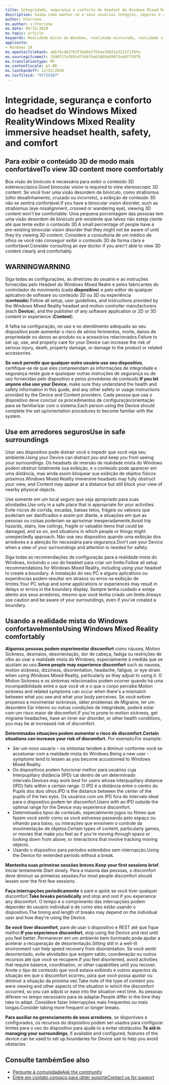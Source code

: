 ```yaml
---
title: Integridade, segurança e conforto do headset do Windows Mixed Reality
description: Saiba como manter-se e seus usuários íntegros, seguros e confortáveis ao usar aplicativos do Windows Mixed Reality.
author: hferrone
ms.author: v-hferrone
ms.date: 09/15/2020
ms.topic: article
keywords: Realidade mista do Windows, realidade misturada, realidade virtual, VR, Sr, comentários, Hub de comentários, bugs
appliesto:
- Windows 10
ms.openlocfilehash: a8b78cd637b3f3b68ef793aa76031e3151f1f0fe
ms.sourcegitcommit: 1b90f27af091dffd4fba63d69a89873aa0f75079
ms.translationtype: MT
ms.contentlocale: pt-BR
ms.lasthandoff: 12/22/2020
ms.locfileid: "97725567"
---
```

# <a name="windows-mixed-reality-immersive-headset-health-safety-and-comfort"></a><span data-ttu-id="7374d-104">Integridade, segurança e conforto do headset do Windows Mixed Reality</span><span class="sxs-lookup"><span data-stu-id="7374d-104">Windows Mixed Reality immersive headset health, safety, and comfort</span></span>

## <a name="to-view-3d-content-more-comfortably"></a><span data-ttu-id="7374d-105">Para exibir o conteúdo 3D de modo mais confortável</span><span class="sxs-lookup"><span data-stu-id="7374d-105">To view 3D content more comfortably</span></span>

<span data-ttu-id="7374d-106">Boa visão de binóculo é necessária para exibir o conteúdo 3D estereoscópico.</span><span class="sxs-lookup"><span data-stu-id="7374d-106">Good binocular vision is required to view stereoscopic 3D content.</span></span> <span data-ttu-id="7374d-107">Se você tiver uma visão desordem de binóculo, como strabismus (olho desalinhamento, cruzado ou incorreto), a exibição de conteúdo 3D não se sentirá confortável.</span><span class="sxs-lookup"><span data-stu-id="7374d-107">If you have a binocular vision disorder, such as strabismus (eye misalignment, crossed or wandering eye), viewing 3D content won't be comfortable.</span></span> <span data-ttu-id="7374d-108">Uma pequena porcentagem das pessoas tem uma visão desordem de binóculo pré-existente que talvez não esteja ciente até que tente exibir o conteúdo 3D.</span><span class="sxs-lookup"><span data-stu-id="7374d-108">A small percentage of people have a pre-existing binocular vision disorder that they might not be aware of until they try viewing 3D content.</span></span> <span data-ttu-id="7374d-109">Considere a consultoria de um médico de olhos se você não conseguir exibir o conteúdo 3D de forma clara e confortável.</span><span class="sxs-lookup"><span data-stu-id="7374d-109">Consider consulting an eye doctor if you aren't able to view 3D content clearly and comfortably.</span></span>

## <a name="warning"></a><span data-ttu-id="7374d-110">WARNING</span><span class="sxs-lookup"><span data-stu-id="7374d-110">WARNING</span></span>

<span data-ttu-id="7374d-111">Siga todas as configurações, as diretrizes do usuário e as instruções fornecidas pelo Headset do Windows Mixed Realm e pelos fabricantes do controlador de movimento (cada **dispositivo**) e pelo editor de qualquer aplicativo de software ou conteúdo 2D ou 3D ou experiência (**conteúdo**).</span><span class="sxs-lookup"><span data-stu-id="7374d-111">Follow all setup, user guidelines, and instructions provided by the Windows Mixed Reality headset and motion controller manufacturers (each **Device**), and the publisher of any software application or 2D or 3D content or experience (**Content**).</span></span>

<span data-ttu-id="7374d-112">A falha na configuração, no uso e no atendimento adequado ao seu dispositivo pode aumentar o risco de sérios ferimentos, morte, danos de propriedade ou danos ao produto ou a acessórios relacionados.</span><span class="sxs-lookup"><span data-stu-id="7374d-112">Failure to set up, use, and properly care for your Device can increase the risk of serious injury, death, property damage, or damage to the product or related accessories.</span></span>

<span data-ttu-id="7374d-113">**Se você permitir que qualquer outro usuário use seu dispositivo**, certifique-se de que eles compreendam as informações de integridade e segurança neste guia e quaisquer outras instruções de segurança ou de uso fornecidas pelo dispositivo e pelos provedores de conteúdo.</span><span class="sxs-lookup"><span data-stu-id="7374d-113">**If you let anyone else use your Device**, make sure they understand the health and safety information in this guide, and any other safety or usage instructions provided by the Device and Content providers.</span></span> <span data-ttu-id="7374d-114">Cada pessoa que usa o dispositivo deve concluir os procedimentos de configuração/orientação para se familiarizar com o sistema.</span><span class="sxs-lookup"><span data-stu-id="7374d-114">Each person using the Device should complete the set up/orientation procedures to become familiar with the system.</span></span>

## <a name="use-in-safe-surroundings"></a><span data-ttu-id="7374d-115">Use em arredores seguros</span><span class="sxs-lookup"><span data-stu-id="7374d-115">Use in safe surroundings</span></span>

<span data-ttu-id="7374d-116">Usar seu dispositivo pode distrair você e impedir que você veja seu ambiente.</span><span class="sxs-lookup"><span data-stu-id="7374d-116">Using your Device can distract you and keep you from seeing your surroundings.</span></span> <span data-ttu-id="7374d-117">Os headsets de imersão de realidade mista do Windows podem obstruir totalmente sua exibição, e o conteúdo pode aparecer em uma distância, mas ainda assim bloquear sua exibição de objetos físicos próximos.</span><span class="sxs-lookup"><span data-stu-id="7374d-117">Windows Mixed Reality immersive headsets may fully obstruct your view, and Content may appear at a distance but still block your view of nearby physical objects.</span></span>

<span data-ttu-id="7374d-118">Use somente em um local seguro que seja apropriado para suas atividades.</span><span class="sxs-lookup"><span data-stu-id="7374d-118">Use only in a safe place that is appropriate for your activities.</span></span> <span data-ttu-id="7374d-119">Evite riscos de corrida, escadas, baixas tetos, frágeis ou valiosos que poderiam ser danificados e assim por diante, e situações em que as pessoas ou coisas poderiam se aproximar inesperadamente.</span><span class="sxs-lookup"><span data-stu-id="7374d-119">Avoid trip hazards, stairs, low ceilings, fragile or valuable items that could be damaged, and so on, and situations in which people or things might unexpectedly approach.</span></span> <span data-ttu-id="7374d-120">Não use seu dispositivo quando uma exibição dos arredores e a atenção for necessária para segurança.</span><span class="sxs-lookup"><span data-stu-id="7374d-120">Don't use your Device when a view of your surroundings and attention is needed for safety.</span></span>

<span data-ttu-id="7374d-121">Siga todas as recomendações de configuração para a realidade mista do Windows, incluindo o uso do headset para criar um limite.</span><span class="sxs-lookup"><span data-stu-id="7374d-121">Follow all setup recommendations for Windows Mixed Reality, including using your headset to create a boundary.</span></span> <span data-ttu-id="7374d-122">A instalação do seu PC e alguns aplicativos ou experiências podem resultar em atrasos ou erros na exibição de limites.</span><span class="sxs-lookup"><span data-stu-id="7374d-122">Your PC setup and some applications or experiences may result in delays or errors in the boundary display.</span></span> <span data-ttu-id="7374d-123">Sempre tenha cuidado e esteja atento aos seus arredores, mesmo que você tenha criado um limite.</span><span class="sxs-lookup"><span data-stu-id="7374d-123">Always use caution and be aware of your surroundings, even if you've created a boundary.</span></span>

## <a name="using-windows-mixed-reality-comfortably"></a><span data-ttu-id="7374d-124">Usando a realidade mista do Windows confortavelmente</span><span class="sxs-lookup"><span data-stu-id="7374d-124">Using Windows Mixed Reality comfortably</span></span>

<span data-ttu-id="7374d-125">**Algumas pessoas podem experimentar discomfort** como náusea, Motion Sickness, desmaios, desorientação, dor de cabeça, fadiga ou restrições de olho ao usar a realidade mista do Windows, especialmente à medida que se ajustam ao uso.</span><span class="sxs-lookup"><span data-stu-id="7374d-125">**Some people may experience discomfort** such as nausea, motion sickness, dizziness, disorientation, headache, fatigue, or eye strain when using Windows Mixed Reality, particularly as they adjust to using it.</span></span> <span data-ttu-id="7374d-126">O Motion Sickness e os sintomas relacionados podem ocorrer quando há uma incompatibilidade entre o que você vê e o que o corpo percebe.</span><span class="sxs-lookup"><span data-stu-id="7374d-126">Motion sickness and related symptoms can occur when there's a mismatch between what you see and what your body perceives.</span></span> <span data-ttu-id="7374d-127">Se você estiver propenso a movimentar sicknesss, obter problemas de Migraine, ter um desordem Ear interno ou outras condições de integridade, poderá estar com um risco maior de discomfort.</span><span class="sxs-lookup"><span data-stu-id="7374d-127">If you're prone to motion sickness, get migraine headaches, have an inner ear disorder, or other health conditions, you may be at increased risk of discomfort.</span></span>

<span data-ttu-id="7374d-128">**Determinadas situações podem aumentar o risco de discomfort.**</span><span class="sxs-lookup"><span data-stu-id="7374d-128">**Certain situations can increase your risk of discomfort.**</span></span> <span data-ttu-id="7374d-129">Por exemplo:</span><span class="sxs-lookup"><span data-stu-id="7374d-129">For example:</span></span>

* <span data-ttu-id="7374d-130">Ser um novo usuário – os sintomas tendem a diminuir conforme você se acostumar com a realidade mista do Windows.</span><span class="sxs-lookup"><span data-stu-id="7374d-130">Being a new user - symptoms tend to lessen as you become accustomed to Windows Mixed Reality.</span></span>
* <span data-ttu-id="7374d-131">Os dispositivos podem funcionar melhor para usuários cuja Interpupillary distância (IPD) cai dentro de um determinado intervalo.</span><span class="sxs-lookup"><span data-stu-id="7374d-131">Devices may work best for users whose interpupillary distance (IPD) falls within a certain range.</span></span> <span data-ttu-id="7374d-132">O IPD é a distância entre o centro do Pupils dos dois olhos.</span><span class="sxs-lookup"><span data-stu-id="7374d-132">IPD is the distance between the center of the pupils of the two eyes.</span></span> <span data-ttu-id="7374d-133">Os usuários com um IPD fora do intervalo ideal para o dispositivo podem ter discomfort.</span><span class="sxs-lookup"><span data-stu-id="7374d-133">Users with an IPD outside the optimal range for the Device may experience discomfort.</span></span>
* <span data-ttu-id="7374d-134">Determinados tipos de conteúdo, especialmente jogos ou filmes que fazem você sentir como se você estivesse passando pelo espaço ou olhando para baixo, ou interações que envolvem o controle da movimentação de objetos.</span><span class="sxs-lookup"><span data-stu-id="7374d-134">Certain types of content, particularly games, or movies that make you feel as if you're moving through space or looking down from above, or interactions that involve tracking moving objects.</span></span>
* <span data-ttu-id="7374d-135">Usando o dispositivo para períodos estendidos sem interrupção.</span><span class="sxs-lookup"><span data-stu-id="7374d-135">Using the Device for extended periods without a break.</span></span>

<span data-ttu-id="7374d-136">**Mantenha suas primeiras sessões breves**.</span><span class="sxs-lookup"><span data-stu-id="7374d-136">**Keep your first sessions brief**.</span></span> <span data-ttu-id="7374d-137">Iniciar lentamente.</span><span class="sxs-lookup"><span data-stu-id="7374d-137">Start slowly.</span></span> <span data-ttu-id="7374d-138">Para a maioria das pessoas, o discomfort deve diminuir as primeiras sessões.</span><span class="sxs-lookup"><span data-stu-id="7374d-138">For most people discomfort should lessen over the first few sessions.</span></span>

<span data-ttu-id="7374d-139">**Faça interrupções periodicamente** e pare e apóie se você tiver qualquer discomfort.</span><span class="sxs-lookup"><span data-stu-id="7374d-139">**Take breaks periodically** and stop and rest if you experience any discomfort.</span></span> <span data-ttu-id="7374d-140">O tempo e o comprimento das interrupções podem depender do usuário individual e de como eles estão usando o dispositivo.</span><span class="sxs-lookup"><span data-stu-id="7374d-140">The timing and length of breaks may depend on the individual user and how they're using the Device.</span></span>

<span data-ttu-id="7374d-141">**Se você tiver discomfort**, pare de usar o dispositivo e REST até que fique melhor.</span><span class="sxs-lookup"><span data-stu-id="7374d-141">**If you experience discomfort**, stop using the Device and rest until you feel better.</span></span> <span data-ttu-id="7374d-142">Permanecer em um ambiente bem iluminado pode ajudar a acelerar a recuperação de desorientação.</span><span class="sxs-lookup"><span data-stu-id="7374d-142">Sitting still in a well-lit environment can help speed recovery from disorientation.</span></span> <span data-ttu-id="7374d-143">Se você sentir desorientado, evite atividades que exigem saldo, coordenação ou outros recursos até que você se recupere.</span><span class="sxs-lookup"><span data-stu-id="7374d-143">If you feel disoriented, avoid activities that require balance, coordination, or other capabilities until you recover.</span></span> <span data-ttu-id="7374d-144">Anote o tipo de conteúdo que você estava exibindo e outros aspectos da situação em que o discomfort ocorreu, para que você possa ajustar ou diminuir a situação da próxima vez.</span><span class="sxs-lookup"><span data-stu-id="7374d-144">Take note of the type of content you were viewing and other aspects of the situation in which the discomfort occurred, so you can adjust or ease into the situation next time.</span></span> <span data-ttu-id="7374d-145">As pessoas diferem no tempo necessário para se adaptar.</span><span class="sxs-lookup"><span data-stu-id="7374d-145">People differ in the time they take to adapt.</span></span> <span data-ttu-id="7374d-146">Considere fazer interrupções mais frequentes ou mais longas.</span><span class="sxs-lookup"><span data-stu-id="7374d-146">Consider taking more frequent or longer breaks.</span></span>

<span data-ttu-id="7374d-147">**Para auxiliar no gerenciamento de seus arredores**, se disponíveis e configurados, os recursos do dispositivo podem ser usados para configurar limites para o uso do dispositivo para ajudá-lo a evitar obstáculos.</span><span class="sxs-lookup"><span data-stu-id="7374d-147">**To aid in managing your surroundings**, if available and configured, features of the device can be used to set up boundaries for Device use to help you avoid obstacles.</span></span>


## <a name="see-also"></a><span data-ttu-id="7374d-148">Consulte também</span><span class="sxs-lookup"><span data-stu-id="7374d-148">See also</span></span>
* [<span data-ttu-id="7374d-149">Pergunte à comunidade</span><span class="sxs-lookup"><span data-stu-id="7374d-149">Ask the community</span></span>](https://answers.microsoft.com)
* [<span data-ttu-id="7374d-150">Entre em contato conosco para obter suporte</span><span class="sxs-lookup"><span data-stu-id="7374d-150">Contact us for support</span></span>](https://support.microsoft.com/contactus/)